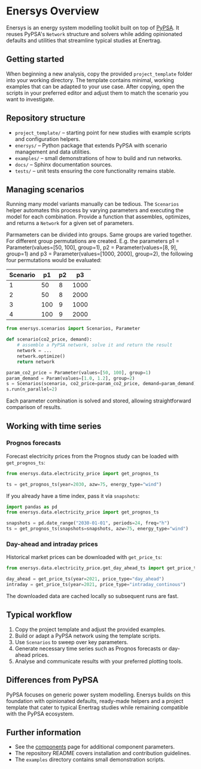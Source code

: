 # Enersys Overview

Enersys is an energy system modelling toolkit built on top of [PyPSA](https://pypsa.org/). It reuses PyPSA's `Network` structure and solvers while adding opinionated defaults and utilities that streamline typical studies at Enertrag.

## Getting started

When beginning a new analysis, copy the provided `project_template` folder into your working directory. The template contains minimal, working examples that can be adapted to your use case. After copying, open the scripts in your preferred editor and adjust them to match the scenario you want to investigate.

## Repository structure

- `project_template/` – starting point for new studies with example scripts and configuration helpers.
- `enersys/` – Python package that extends PyPSA with scenario management and data utilities.
- `examples/` – small demonstrations of how to build and run networks.
- `docs/` – Sphinx documentation sources.
- `tests/` – unit tests ensuring the core functionality remains stable.

## Managing scenarios

Running many model variants manually can be tedious. The `Scenarios` helper automates this process by varying parameters 
and executing the model for each combination. Provide a function that assembles, optimizes, and returns a `Network` for 
a given set of parameters.

Parmameters can be divided into groups. Same groups are varied together. For different group permutations are created. 
E.g. the parameters p1 = Parameter(values=[50, 100], group=1), p2 = Parameter(values=[8, 9], group=1) and 
p3 = Parameter(values=[1000, 2000], group=2), the following four permutations would be evaluated: 

| Scenario | p1  | p2 | p3   |
|----------|-----|----|------|
| 1        | 50  | 8  | 1000 |
| 2        | 50  | 8  | 2000 |
| 3        | 100 | 9  | 1000 |
| 4        | 100 | 9  | 2000 |

```python
from enersys.scenarios import Scenarios, Parameter

def scenario(co2_price, demand):
    # assemble a PyPSA network, solve it and return the result
    network = ...
    network.optimize()
    return network

param_co2_price = Parameter(values=[50, 100], group=1)
param_demand = Param(values=[1.0, 1.2], group=2)
s = Scenarios(scenario, co2_price=param_co2_price, demand=param_demand)
s.run(n_parallel=2)
```

Each parameter combination is solved and stored, allowing straightforward comparison of results.

## Working with time series

### Prognos forecasts

Forecast electricity prices from the Prognos study can be loaded with `get_prognos_ts`:

```python
from enersys.data.electricity_price import get_prognos_ts

ts = get_prognos_ts(year=2030, azw=75, energy_type="wind")
```

If you already have a time index, pass it via `snapshots`:

```python
import pandas as pd
from enersys.data.electricity_price import get_prognos_ts

snapshots = pd.date_range("2030-01-01", periods=24, freq="h")
ts = get_prognos_ts(snapshots=snapshots, azw=75, energy_type="wind")
```

### Day-ahead and intraday prices

Historical market prices can be downloaded with `get_price_ts`:

```python
from enersys.data.electricity_price.get_day_ahead_ts import get_price_ts

day_ahead = get_price_ts(year=2021, price_type="day_ahead")
intraday = get_price_ts(year=2021, price_type="intraday_continous")
```

The downloaded data are cached locally so subsequent runs are fast.

## Typical workflow

1. Copy the project template and adjust the provided examples.
2. Build or adapt a PyPSA network using the template scripts.
3. Use `Scenarios` to sweep over key parameters.
4. Generate necessary time series such as Prognos forecasts or day-ahead prices.
5. Analyse and communicate results with your preferred plotting tools.

## Differences from PyPSA

PyPSA focuses on generic power system modelling. Enersys builds on this foundation with opinionated defaults, ready-made helpers and a project template that cater to typical Enertrag studies while remaining compatible with the PyPSA ecosystem.

## Further information

- See the [components](components.md) page for additional component parameters.
- The repository README covers installation and contribution guidelines.
- The `examples` directory contains small demonstration scripts.
